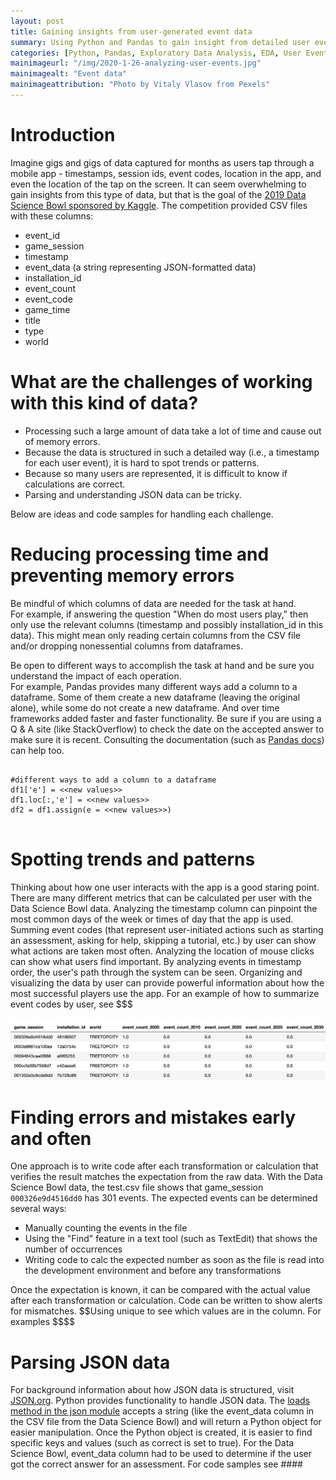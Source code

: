 ```yaml
---
layout: post
title: Gaining insights from user-generated event data
summary: Using Python and Pandas to gain insight from detailed user event logs   
categories: [Python, Pandas, Exploratory Data Analysis, EDA, User Events]
mainimageurl: "/img/2020-1-26-analyzing-user-events.jpg"
mainimagealt: "Event data"
mainimageattribution: "Photo by Vitaly Vlasov from Pexels"
---
```


<h1 class="h4">Introduction</h1>
Imagine gigs and gigs of data captured for months as users tap through a mobile app - timestamps, session ids, event codes, location in the app, and even the location of the tap on the screen.   It can seem overwhelming to gain insights from this type of data, but that is the goal of the <a href="https://www.kaggle.com/c/data-science-bowl-2019/overview" target="_blank">2019 Data Science Bowl sponsored by Kaggle</a>.  The competition provided CSV files with these columns:
<ul>
	<li>event_id</li>
	<li>game_session</li>
	<li>timestamp</li>
	<li>event_data (a string representing JSON-formatted data)</li>
	<li>installation_id</li>
	<li>event_count</li>
	<li>event_code</li>
	<li>game_time</li>
	<li>title</li>
	<li>type</li>
	<li>world</li>
</ul>

<h1 class="h4">What are the challenges of working with this kind of data?</h1>
<ul>
	<li>Processing such a large amount of data take a lot of time and cause out of memory errors. </li>
	<li>Because the data is structured in such a detailed way (i.e., a timestamp for each user event), it is hard to spot trends or patterns.</li>
	<li>Because so many users are represented, it is difficult to know if calculations are correct.</li>
	<li>Parsing and understanding JSON data can be tricky.</li>
</ul>
Below are ideas and code samples for handling each challenge.

<h1 class="h4">Reducing processing time and preventing memory errors</h1>
<p class="ml-4"><text class="font-weight-bold">Be mindful of which columns of data are needed for the task at hand.</text> <br/> 
For example, if answering the question "When do most users play," then only use the relevant columns (timestamp and possibly installation_id in this data).  This might mean only reading certain columns from the CSV file and/or dropping nonessential columns from dataframes.
</p>

<p class="ml-4"><text class="font-weight-bold">Be open to different ways to accomplish the task at hand and be sure you understand the impact of each operation. <br/> </text>
For example, Pandas provides many different ways add a column to a dataframe.  Some of them create a new dataframe (leaving the original alone), while some do not create a new dataframe.  And over time frameworks added faster and faster functionality.  Be sure if you are using a Q & A site (like StackOverflow) to check the date on the accepted answer to make sure it is recent.  Consulting the documentation (such as <a href='https://pandas.pydata.org/docs/index.html'> Pandas docs</a>) can help too. 
</p>

<pre class="ml-4">
<code class="language-Python">
#different ways to add a column to a dataframe
df1['e'] = &lt;&lt;new values&gt;&gt;
df1.loc[:,'e'] = &lt;&lt;new values&gt;&gt;
df2 = df1.assign(e = &lt;&lt;new values&gt;&gt;)
</code>
</pre>

<h1 class="h4">Spotting trends and patterns</h1>
<p class="ml-4">
<text class="font-weight-bold">Thinking about how one user interacts with the app is a good staring point. </text> There are many different metrics that can be calculated per user with the Data Science Bowl data.  Analyzing the timestamp column can pinpoint the most common days of the week or times of day that the app is used.  Summing event codes (that represent user-initiated actions such as starting an assessment, asking for help, skipping a tutorial, etc.) by user can show what actions are taken most often.  Analyzing the location of mouse clicks can show what users find important.  By analyzing events in timestamp order, the user's path through the system can be seen. Organizing and visualizing the data by user can provide powerful information about how the most successful players use the app. For an example of how to summarize event codes by user, see $$$
</p>

<div class="mb-4">
	<img alt="Datafame of event summary" class="img-thumbnail" src="../img/EventSummary.png" />
</div>  

<h1 class="h4">Finding errors and mistakes early and often</h1>

<p class="ml-4">
<text class="font-weight-bold">One approach is to write code after each transformation or calculation that verifies the result matches the expectation from the raw data.</text>  With the Data Science Bowl data, the test.csv file shows that game_session <code class="font-italic">000326e9d4516dd0</code> has 301 events. The expected events can be determined several ways: 
<ul>
	<li>Manually counting the events in the file </li>
	<li>Using the "Find" feature in a text tool (such as TextEdit) that shows the number of occurrences</li>
	<li>Writing code to calc the expected number as soon as the file is read into the development environment and before any transformations</li>
</ul>
Once the expectation is known, it can be compared with the actual value after each transformation or calculation.  Code can be written to show alerts for mismatches.  $$Using unique to see which values are in the column.  For examples $$$$   
</p>

<h1 class="h4">Parsing JSON data</h1> 
For background information about how JSON data is structured, visit <a href="https://www.json.org/json-en.html">JSON.org</a>.  Python provides functionality to handle JSON data.  The <a href="https://docs.python.org/3.7/library/json.html" target="_blank">loads method in the json module<a>  accepts a string (like the event_data column in the CSV file from the Data Science Bowl) and will return a Python object for easier manipulation.  Once the Python object is created, it is easier to find specific keys and values (such as correct is set to true).  For the Data Science Bowl, event_data column had to be used to determine if the user got the correct answer for an assessment.  For code samples see ####
 



